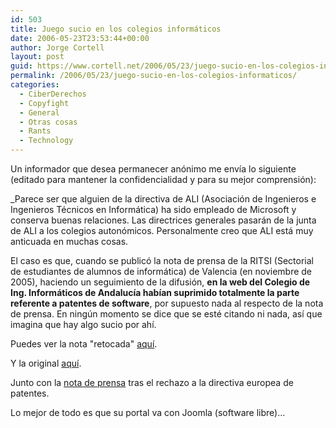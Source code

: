 ```yaml
---
id: 503
title: Juego sucio en los colegios informáticos
date: 2006-05-23T23:53:44+00:00
author: Jorge Cortell
layout: post
guid: https://www.cortell.net/2006/05/23/juego-sucio-en-los-colegios-informaticos/
permalink: /2006/05/23/juego-sucio-en-los-colegios-informaticos/
categories:
  - CiberDerechos
  - Copyfight
  - General
  - Otras cosas
  - Rants
  - Technology
---
```

Un informador que desea permanecer anónimo me enví­a lo siguiente (editado para mantener la confidencialidad y para su mejor comprensión):

_Parece ser que alguien de la directiva de ALI (Asociación de Ingenieros e Ingenieros Técnicos en Informática) ha sido empleado de Microsoft y conserva buenas relaciones. Las directrices generales pasarán de la junta de ALI a los colegios autonómicos. Personalmente creo que ALI está muy anticuada en muchas cosas.</p> 

El caso es que, cuando se publicó la nota de prensa de la RITSI (Sectorial de estudiantes de alumnos de informática) de Valencia (en noviembre de 2005), haciendo un seguimiento de la difusión, **en la web del Colegio de Ing. Informáticos de Andalucí­a habí­an suprimido totalmente la parte referente a patentes de software**, por supuesto nada al respecto de la nota de prensa. En ningún momento se dice que se esté citando ni nada, así­ que imagina que hay algo sucio por ahí­.

Puedes ver la nota "retocada" <a target="_blank" title="Nota retocada" href="https://www.cpiia.org/index.php?option=com_content&task=view&id=19&Itemid=2">aquí­</a>.

Y la original <a target="_blank" title="nota original" href="https://www.ritsi.org/index.php?option=com_docman&task=doc_download&gid=17&Itemid=34">aquí­</a>.

Junto con la <a target="_blank" title="Nota tras el rechazo" href="https://www.ritsi.org/index.php?option=com_docman&task=doc_download&gid=9&Itemid=34">nota de prensa</a> tras el rechazo a la directiva europea de patentes.

Lo mejor de todo es que su portal va con Joomla (software libre)...</em>
